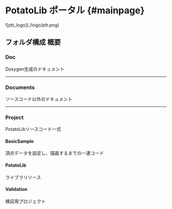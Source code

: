 # PotatoLib ポータル {#mainpage}

<div align="left">
![ptt_logo](./logo/ptt.png)
</div>

## フォルダ構成 概要
### Doc
Doxygen生成のドキュメント

------------------------------------------------------------

### Documents
ソースコード以外のドキュメント

------------------------------------------------------------

### Project
PotatoLibソースコード一式

#### BasicSample
頂点データを設定し、描画するまでの一連コード

#### PotatoLib
ライブラリソース

#### Validation
検証用プロジェクト